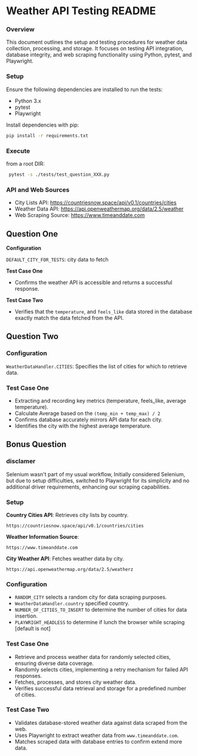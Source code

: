# Weather API Testing README

### Overview
This document outlines the setup and testing procedures for weather data collection, processing, and storage. It focuses on testing API integration, database integrity, and web scraping functionality using Python, pytest, and Playwright.

### Setup
Ensure the following dependencies are installed to run the tests:
- Python 3.x
- pytest
- Playwright

Install dependencies with pip:
```bash
pip install -r requirements.txt
```

### Execute
from a root DIR:
```bash
 pytest -s ./tests/test_question_XXX.py
``` 

### API and Web Sources
- City Lists API: https://countriesnow.space/api/v0.1/countries/cities
- Weather Data API: https://api.openweathermap.org/data/2.5/weather
- Web Scraping Source: https://www.timeanddate.com


## Question One

**Configuration**

 `DEFAULT_CITY_FOR_TESTS`: city data to fetch

**Test Case One**
- Confirms the weather API is accessible and returns a successful response.

**Test Case Two**
- Verifies that the `temperature`, and `feels_like` data stored in the database exactly match the data fetched from the API.

## Question Two

### Configuration
`WeatherDataHandler.CITIES`: Specifies the list of cities for which to retrieve data.

### Test Case One
- Extracting and recording key metrics (temperature, feels_like, average temperature).
- Calculate Average based on the `(temp_min + temp_max) / 2`
- Confirms database accurately mirrors API data for each city.
- Identifies the city with the highest average temperature.


## Bonus Question

### disclamer
Selenium wasn't part of my usual workflow, Initially considered Selenium, but due to setup difficulties, switched to Playwright for its simplicity and no additional driver requirements, enhancing our scraping capabilities.

### Setup

**Country Cities API**: Retrieves city lists by country.
```
https://countriesnow.space/api/v0.1/countries/cities
```

**Weather Information Source**: 
```
https://www.timeanddate.com
```

**City Weather API**: Fetches weather data by city.
```
https://api.openweathermap.org/data/2.5/weatherz
```

### Configuration
- `RANDOM_CITY` selects a random city for data scraping purposes.
- `WeatherDataHandler.country` specified country.
- `NUMBER_OF_CITIES_TO_INSERT` to determine the number of cities for data insertion.
- `PLAYWRIGHT_HEADLESS` to determine if lunch the browser while scraping [default is not]

### Test Case One
- Retrieve and process weather data for randomly selected cities, ensuring diverse data coverage.
- Randomly selects cities, implementing a retry mechanism for failed API responses.
- Fetches, processes, and stores city weather data.
- Verifies successful data retrieval and storage for a predefined number of cities.

### Test Case Two

- Validates database-stored weather data against data scraped from the web.
- Uses Playwright to extract weather data from `www.timeanddate.com`.
- Matches scraped data with database entries to confirm extend more data.
